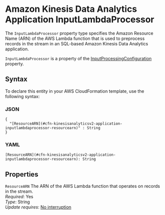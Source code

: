 # Amazon Kinesis Data Analytics Application InputLambdaProcessor<a name="aws-properties-kinesisanalyticsv2-application-inputlambdaprocessor"></a>

<a name="aws-properties-kinesisanalyticsv2-application-inputlambdaprocessor-description"></a>The `InputLambdaProcessor` property type specifies the Amazon Resource Name \(ARN\) of the AWS Lambda function that is used to preprocess records in the stream in an SQL\-based Amazon Kinesis Data Analytics application\.

<a name="aws-properties-kinesisanalyticsv2-application-inputlambdaprocessor-inheritance"></a> `InputLambdaProcessor` is a property of the [InputProcessingConfiguration](aws-properties-kinesisanalyticsv2-application-inputprocessingconfiguration.md) property\.

## Syntax<a name="aws-properties-kinesisanalyticsv2-application-inputlambdaprocessor-syntax"></a>

To declare this entity in your AWS CloudFormation template, use the following syntax:

### JSON<a name="aws-properties-kinesisanalyticsv2-application-inputlambdaprocessor-syntax.json"></a>

```
{
  "[ResourceARN](#cfn-kinesisanalyticsv2-application-inputlambdaprocessor-resourcearn)" : String
}
```

### YAML<a name="aws-properties-kinesisanalyticsv2-application-inputlambdaprocessor-syntax.yaml"></a>

```
[ResourceARN](#cfn-kinesisanalyticsv2-application-inputlambdaprocessor-resourcearn): String
```

## Properties<a name="aws-properties-kinesisanalyticsv2-application-inputlambdaprocessor-properties"></a>

`ResourceARN`  <a name="cfn-kinesisanalyticsv2-application-inputlambdaprocessor-resourcearn"></a>
The ARN of the AWS Lambda function that operates on records in the stream\.  
 *Required*: Yes  
 *Type*: String  
 *Update requires*: [No interruption](using-cfn-updating-stacks-update-behaviors.md#update-no-interrupt) 